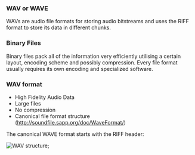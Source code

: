 ### WAV or WAVE

WAVs are audio file formats for storing audio bitstreams and uses the RIFF format to store its data in different chunks.

### Binary Files

Binary files pack all of the information very efficiently 
utilising a certain layout, encoding scheme and possibly compression.
Every file format usually requires its own encoding and specialized software.

### WAV format
- High Fidelity Audio Data
- Large files
- No compression
- Canonical file format structure (http://soundfile.sapp.org/doc/WaveFormat/)

The canonical WAVE format starts with the RIFF header:

![WAV structure](http://github.com/fvan-wij/wave_player/WAVEformat.png);

